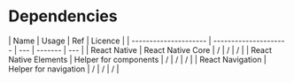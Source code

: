 # Dependencies

| Name                  | Usage                 | Ref | Licence |
| --------------------- | --------------------- | --- | ------- | --- |
| React Native          | React Native Core     | /   | /       | /   |
| React Native Elements | Helper for components | /   | /       | /   |
| React Navigation      | Helper for navigation | /   | /       | /   |
